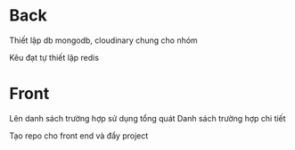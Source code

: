 # Back
Thiết lập db mongodb, cloudinary chung cho nhóm

Kêu đạt tự thiết lập redis

# Front
Lên danh sách trường hợp sử dụng tổng quát
Danh sách trường hợp chi tiết

Tạo repo cho front end và đẩy project

